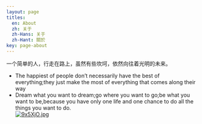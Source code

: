```yaml
---
layout: page
titles:
  en: About
  zh: 关于
  zh-Hans: 关于
  zh-Hant: 關於
key: page-about
---
```

一个简单的人，行走在路上，虽然有些坎坷，依然向往着光明的未来。
- The happiest of people don’t necessarily have the best of everything;they just make the most of everything that comes along their way  
- Dream what you want to dream;go where you want to go;be what you want to be,because you have only one life and one chance to do all the things you want to do.   
[![9x5XjO.jpg](https://s1.ax1x.com/2018/03/31/9x5XjO.jpg)](https://imgchr.com/i/9x5XjO)
